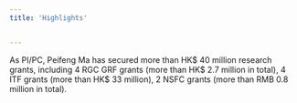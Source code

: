 ```yaml
---
title: 'Highlights'


---
```


As PI/PC, Peifeng Ma has secured more than HK$ 40 million research grants, including 4 RGC GRF grants (more than HK$ 2.7 million in total), 4 ITF grants (more than HK$ 33 million), 2 NSFC grants (more than RMB 0.8 million in total).

